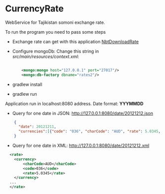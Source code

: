 # CurrencyRate
WebService for Tajikistan somoni exchange rate.

To run the program you need to pass some steps

* Exchange rate can get with this application [NbtDownloadRate](https://github.com/BakhtiyorRuziev/NbtDownloadRate)
* Configure mongoDb:
    Change this string in *src/main/resources/context.xml*:
    
    ```xml
        
        <mongo:mongo host="127.0.0.1" port="27017"/>
        <mongo:db-factory dbname="rates2"/>

    ```
* gradlew install
* gradlew run

Application run in localhost:8080 address.
Date format: **YYYMMDD**


* Query for one date in JSON: http://127.0.0.1:8080/date/20121212.json
```json
    {
      "date": 20121211,
      "currencies":[{"code": "036", "charCode": "AUD", "rate": 5.0345, ... ]
    }
```
* Query for one date in XML: http://127.0.0.1:8080/date/20121212.xml
```xml
  <rate>
    <currency>
        <charCode>AUD</charCode>
        <code>036</code>
        <rate>5.0345</rate>
    </currency>
  ...
  </rate>
```
